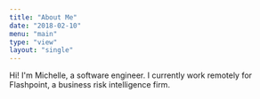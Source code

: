 ```yaml
---
title: "About Me"
date: "2018-02-10"
menu: "main"
type: "view"
layout: "single"
---
```


Hi! I'm Michelle, a software engineer. I currently work remotely for Flashpoint, a business risk intelligence firm.
